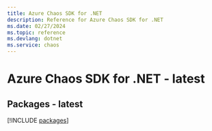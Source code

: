 ```yaml
---
title: Azure Chaos SDK for .NET
description: Reference for Azure Chaos SDK for .NET
ms.date: 02/27/2024
ms.topic: reference
ms.devlang: dotnet
ms.service: chaos
---
```

# Azure Chaos SDK for .NET - latest
## Packages - latest
[!INCLUDE [packages](chaos-index.md)]